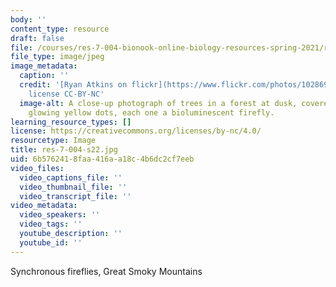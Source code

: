 ```yaml
---
body: ''
content_type: resource
draft: false
file: /courses/res-7-004-bionook-online-biology-resources-spring-2021/res-7-004-s22.jpg
file_type: image/jpeg
image_metadata:
  caption: ''
  credit: '[Ryan Atkins on flickr](https://www.flickr.com/photos/102869498@N08/14371356196/),
    license CC-BY-NC'
  image-alt: A close-up photograph of trees in a forest at dusk, covered with tiny
    glowing yellow dots, each one a bioluminescent firefly.
learning_resource_types: []
license: https://creativecommons.org/licenses/by-nc/4.0/
resourcetype: Image
title: res-7-004-s22.jpg
uid: 6b576241-8faa-416a-a18c-4b6dc2cf7eeb
video_files:
  video_captions_file: ''
  video_thumbnail_file: ''
  video_transcript_file: ''
video_metadata:
  video_speakers: ''
  video_tags: ''
  youtube_description: ''
  youtube_id: ''
---
```

Synchronous fireflies, Great Smoky Mountains